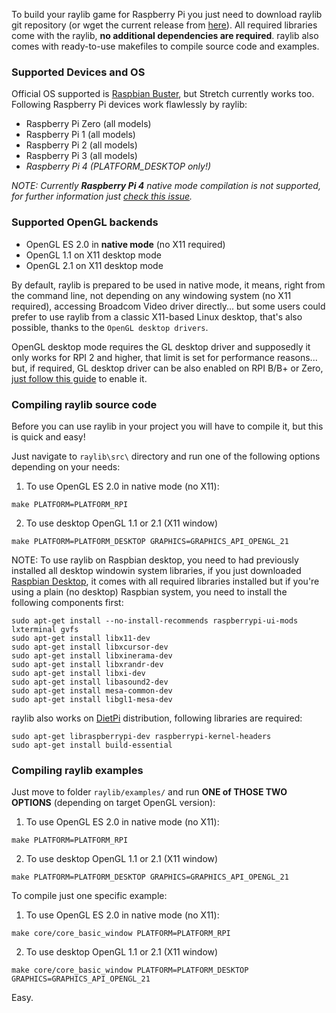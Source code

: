 To build your raylib game for Raspberry Pi you just need to download raylib git repository (or wget the current release from [here](https://github.com/raysan5/raylib/releases)). All required libraries come with the raylib, **no additional dependencies are required**. raylib also comes with ready-to-use makefiles to compile source code and examples.


### Supported Devices and OS

Official OS supported is [Raspbian Buster](https://www.raspberrypi.org/downloads/raspbian/), but Stretch currently works too. Following Raspberry Pi devices work flawlessly by raylib:

 - Raspberry Pi Zero (all models)
 - Raspberry Pi 1 (all models)
 - Raspberry Pi 2 (all models)
 - Raspberry Pi 3 (all models)
 - _Raspberry Pi 4 (PLATFORM_DESKTOP only!)_

_NOTE: Currently **Raspberry Pi 4** native mode compilation is not supported, for further information just [check this issue](https://github.com/raysan5/raylib/issues/1041)._



### Supported OpenGL backends

 - OpenGL ES 2.0 in **native mode** (no X11 required)
 - OpenGL 1.1 on X11 desktop mode
 - OpenGL 2.1 on X11 desktop mode

By default, raylib is prepared to be used in native mode, it means, right from the command line, not depending on any windowing system (no X11 required), accessing Broadcom Video driver directly... but some users could prefer to use raylib from a classic X11-based Linux desktop, that's also possible, thanks to the `OpenGL desktop drivers`.

OpenGL desktop mode requires the GL desktop driver and supposedly it only works for RPI 2 and higher, that limit is set for performance reasons... but, if required, GL desktop driver can be also enabled on RPI B/B+ or Zero, [just follow this guide](https://www.raspberrypi.org/forums/viewtopic.php?f=66&t=166495) to enable it.

### Compiling raylib source code

Before you can use raylib in your project you will have to compile it, but this is quick and easy! 

Just navigate to `raylib\src\` directory and run one of the following options depending on your needs:

1. To use OpenGL ES 2.0 in native mode (no X11):
```
make PLATFORM=PLATFORM_RPI
```
2. To use desktop OpenGL 1.1 or 2.1 (X11 window)
```
make PLATFORM=PLATFORM_DESKTOP GRAPHICS=GRAPHICS_API_OPENGL_21
```
NOTE: To use raylib on Raspbian desktop, you need to had previously installed all desktop windowin system libraries, if you just downloaded [Raspbian Desktop](https://www.raspberrypi.org/downloads/raspberry-pi-desktop/), it comes with all required libraries installed but if you're using a plain (no desktop) Raspbian system, you need to install the following components first:
```
sudo apt-get install --no-install-recommends raspberrypi-ui-mods lxterminal gvfs
sudo apt-get install libx11-dev
sudo apt-get install libxcursor-dev
sudo apt-get install libxinerama-dev
sudo apt-get install libxrandr-dev
sudo apt-get install libxi-dev
sudo apt-get install libasound2-dev
sudo apt-get install mesa-common-dev
sudo apt-get install libgl1-mesa-dev
```
raylib also works on [DietPi](https://dietpi.com/) distribution, following libraries are required:
```
sudo apt-get libraspberrypi-dev raspberrypi-kernel-headers
sudo apt-get install build-essential
```

### Compiling raylib examples

Just move to folder `raylib/examples/` and run **ONE of THOSE TWO OPTIONS** (depending on target OpenGL version):

1. To use OpenGL ES 2.0 in native mode (no X11):
```
make PLATFORM=PLATFORM_RPI
```
2. To use desktop OpenGL 1.1 or 2.1 (X11 window)
```
make PLATFORM=PLATFORM_DESKTOP GRAPHICS=GRAPHICS_API_OPENGL_21
```

To compile just one specific example:

1. To use OpenGL ES 2.0 in native mode (no X11):
```
make core/core_basic_window PLATFORM=PLATFORM_RPI
```
2. To use desktop OpenGL 1.1 or 2.1 (X11 window)
```
make core/core_basic_window PLATFORM=PLATFORM_DESKTOP GRAPHICS=GRAPHICS_API_OPENGL_21
```

Easy.
